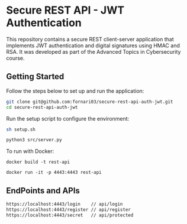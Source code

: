 # Secure REST API - JWT Authentication

This repository contains a secure REST client-server application that implements JWT authentication and digital signatures using HMAC and RSA. It was developed as part of the Advanced Topics in Cybersecurity course.

## Getting Started

Follow the steps below to set up and run the application:

```bash
git clone git@github.com:fornari03/secure-rest-api-auth-jwt.git
cd secure-rest-api-auth-jwt
```

Run the setup script to configure the environment:

```bash
sh setup.sh
```

```bash
python3 src/server.py
```

To run with Docker:

```docker
docker build -t rest-api
```

```docker
docker run -it -p 4443:4443 rest-api
```

## EndPoints and APIs

```bash
https://localhost:4443/login    // api/login
https://localhost:4443/register // api/register
https://localhost:4443/secret   // api/protected
```
